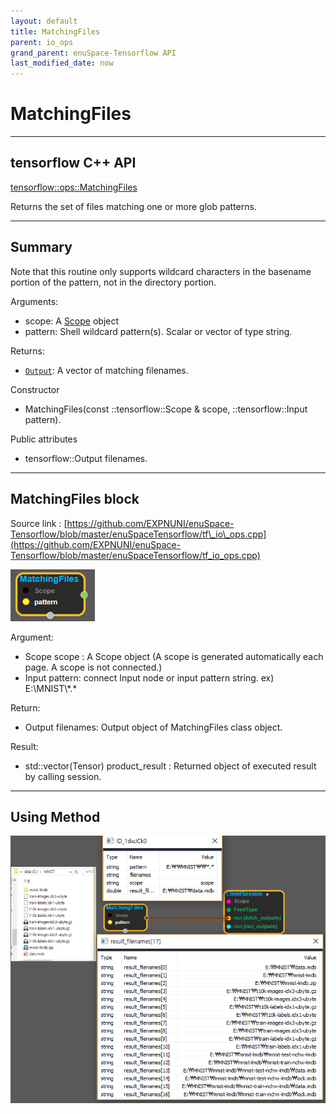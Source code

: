 ```yaml
--- 
layout: default 
title: MatchingFiles 
parent: io_ops 
grand_parent: enuSpace-Tensorflow API 
last_modified_date: now 
--- 
```


# MatchingFiles

---

## tensorflow C++ API

[tensorflow::ops::MatchingFiles](https://www.tensorflow.org/api_docs/cc/class/tensorflow/ops/matching-files)

Returns the set of files matching one or more glob patterns.

---

## Summary

Note that this routine only supports wildcard characters in the basename portion of the pattern, not in the directory portion.

Arguments:

* scope: A [Scope](https://www.tensorflow.org/api_docs/cc/class/tensorflow/scope.html#classtensorflow_1_1_scope) object
* pattern: Shell wildcard pattern\(s\). Scalar or vector of type string.

Returns:

* [`Output`](https://www.tensorflow.org/api_docs/cc/class/tensorflow/output.html#classtensorflow_1_1_output): A vector of matching filenames.

Constructor

* MatchingFiles\(const ::tensorflow::Scope & scope, ::tensorflow::Input pattern\).

Public attributes

* tensorflow::Output filenames.

---

## MatchingFiles block

Source link : [https://github.com/EXPNUNI/enuSpace-Tensorflow/blob/master/enuSpaceTensorflow/tf\_io\_ops.cpp](https://github.com/EXPNUNI/enuSpace-Tensorflow/blob/master/enuSpaceTensorflow/tf_io_ops.cpp)

![](../assets/io_MatchingFiles_Symbol.png)

Argument:

* Scope scope : A Scope object \(A scope is generated automatically each page. A scope is not connected.\)
* Input pattern: connect  Input node or input pattern string. ex\) E:\MNIST\\*.\*

Return:

* Output filenames: Output object of MatchingFiles class object.

Result:

* std::vector\(Tensor\) product\_result : Returned object of executed result by calling session.

---

## Using Method

![](../assets/io_MatchingFiles_Method.png)

